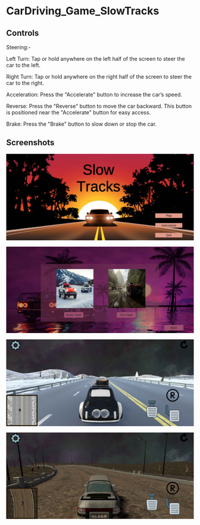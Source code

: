 # CarDriving_Game_SlowTracks

## Controls 
Steering:-

Left Turn: Tap or hold anywhere on the left half of the screen to steer the car to the left.

Right Turn: Tap or hold anywhere on the right half of the screen to steer the car to the right.

Acceleration: Press the "Accelerate" button to increase the car’s speed.

Reverse: Press the "Reverse" button to move the car backward. This button is positioned near the "Accelerate" button for easy access.

Brake: Press the "Brake" button to slow down or stop the car.



## Screenshots
![MainMenu](https://raw.githubusercontent.com/yash0114/3D_CarDriving_Game_SlowTracks/refs/heads/main/Gameplay%20Images/MainMenu.jpg)

![Track Selection](https://raw.githubusercontent.com/yash0114/3D_CarDriving_Game_SlowTracks/refs/heads/main/Gameplay%20Images/TrackSelection.jpg)

![Snow Track](https://raw.githubusercontent.com/yash0114/3D_CarDriving_Game_SlowTracks/refs/heads/main/Gameplay%20Images/SnowTrack.jpg)

![Dirt Track](https://raw.githubusercontent.com/yash0114/3D_CarDriving_Game_SlowTracks/refs/heads/main/Gameplay%20Images/DirtTrack.jpg)
